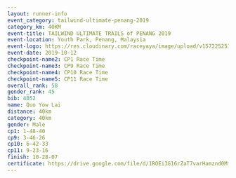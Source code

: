 ```yaml
---
layout: runner-info 
event_category: tailwind-ultimate-penang-2019 
category_km: 40KM 
event-title: TAILWIND ULTIMATE TRAILS of PENANG 2019 
event-location: Youth Park, Penang, Malaysia 
event-logo: https://res.cloudinary.com/raceyaya/image/upload/v1572252513/logo/utop-2019_h9tzys.jpg 
event-date: 2019-10-12 
checkpoint-name2: CP1 Race Time 
checkpoint-name3: CP9 Race Time 
checkpoint-name4: CP10 Race Time 
checkpoint-name5: CP11 Race Time 
overall_rank: 58
gender_rank: 45
bib: 4052
name: Quo Yow Lai
distance: 40km
category: 40km
gender: Male
cp1: 1-48-40
cp9: 3-46-26
cp10: 6-42-33
cp11: 9-23-16
finish: 10-28-07
certificate: https://drive.google.com/file/d/1ROEi3G16rZaT7varHamznd0MfqCfcPch/view?usp=sharing
---
```

